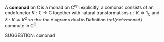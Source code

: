 
A **comonad** on $\mathsf{C}$ is a monad on $\mathsf{C}^\mathrm{op}$: explicitly, a comonad consists of an endofunctor $K : \mathsf{C} \to \mathsf{C}$ together with natural transformations $\epsilon : K \Rightarrow 1_\mathsf{C}$ and $\delta : K \Rightarrow K^2$ so that the diagrams dual to Definition \ref{defn:monad} commute in $\mathsf{C}^\mathsf{C}$.


SUGGESTION: comonad